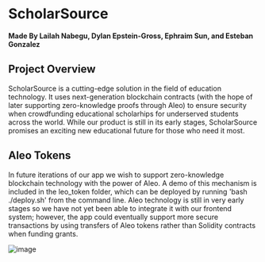 # ScholarSource

**Made By Lailah Nabegu, Dylan Epstein-Gross, Ephraim Sun, and Esteban Gonzalez**

## Project Overview

ScholarSource is a cutting-edge solution in the field of education technology. It uses next-generation blockchain contracts (with the hope of later supporting zero-knowledge proofs through Aleo) to ensure security when crowdfunding educational scholarhips for underserved students across the world. While our product is still in its early stages, ScholarSource promises an exciting new educational future for those who need it most.


## Aleo Tokens

In future iterations of our app we wish to support zero-knowledge blockchain technology with the power of Aleo. A demo of this mechanism is included in the leo_token folder, which can be deployed by running 'bash ./deploy.sh' from the command line. Aleo technology is still in very early stages so we have not yet been able to integrate it with our frontend system; however, the app could
eventually support more secure transactions by using transfers of Aleo tokens rather than Solidity contracts when funding grants.

![image](https://github.com/ephraim888sun/ScholarSource/assets/41580651/28ca7edf-e18c-4924-aa87-2b087f965551)

